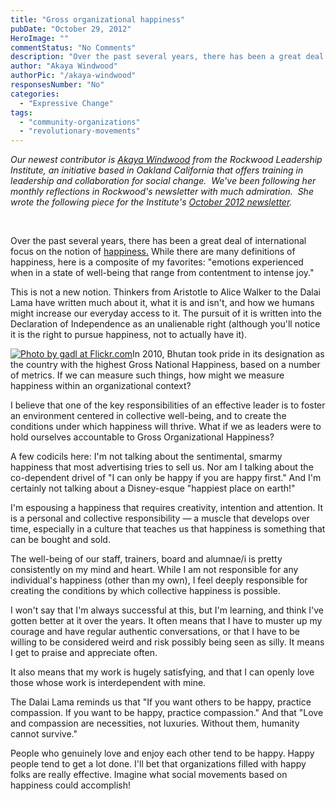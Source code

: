 ```yaml
---
title: "Gross organizational happiness"
pubDate: "October 29, 2012"
HeroImage: ""
commentStatus: "No Comments"
description: "Over the past several years, there has been a great deal of international focus on the notion of happiness. While there are many definitions of happiness, here is a composite of my favorites: “emotions experienced when in a state of well-being that range from contentment to intense joy.” This is not a new notion. Thinkers from Aristotle to Alice Walker to the Dalai Lama have written much about […]"
author: "Akaya Windwood"
authorPic: "/akaya-windwood"
responsesNumber: "No"
categories: 
  - "Expressive Change"
tags: 
  - "community-organizations"
  - "revolutionary-movements"
---
```


_Our newest contributor is [Akaya Windwood](https://organizationunbound.org/akaya-windwood/) from the Rockwood Leadership Institute, an initiative based in Oakland California that offers training in leadership and collaboration for social change.  We've been following her monthly reflections in Rockwood's newsletter with much admiration.  She wrote the following piece for the Institute's [October 2012 newsletter](http://www.rockwoodleadership.org/downloads/1210_newsletter_full.html)._   

 

Over the past several years, there has been a great deal of international focus on the notion of [happiness.](https://www.google.com/search?q=gross%20national%20happiness&ie=utf-8&oe=utf-8&aq=t&rls=org.mozilla:en-US:official&client=firefox-a&source=hp&channel=np) While there are many definitions of happiness, here is a composite of my favorites: "emotions experienced when in a state of well-being that range from contentment to intense joy."

This is not a new notion. Thinkers from Aristotle to Alice Walker to the Dalai Lama have written much about it, what it is and isn't, and how we humans might increase our everyday access to it. The pursuit of it is written into the Declaration of Independence as an unalienable right (although you'll notice it is the right to pursue happiness, not to actually have it).

[![](https://organizationunbound.org/wp-content/uploads/2012/10/96GrossOrgHappiness.jpg "Photo by gadl at Flickr.com")](http://www.flickr.com/photos/gadl/268729905/sizes/n/in/set-72157594316295785/)In 2010, Bhutan took pride in its designation as the country with the highest Gross National Happiness, based on a number of metrics. If we can measure such things, how might we measure happiness within an organizational context?

I believe that one of the key responsibilities of an effective leader is to foster an environment centered in collective well-being, and to create the conditions under which happiness will thrive. What if we as leaders were to hold ourselves accountable to Gross Organizational Happiness?

A few codicils here: I'm not talking about the sentimental, smarmy happiness that most advertising tries to sell us. Nor am I talking about the co-dependent drivel of "I can only be happy if you are happy first." And I'm certainly not talking about a Disney-esque "happiest place on earth!"

I'm espousing a happiness that requires creativity, intention and attention. It is a personal and collective responsibility — a muscle that develops over time, especially in a culture that teaches us that happiness is something that can be bought and sold.

The well-being of our staff, trainers, board and alumnae/i is pretty consistently on my mind and heart. While I am not responsible for any individual's happiness (other than my own), I feel deeply responsible for creating the conditions by which collective happiness is possible.

I won't say that I'm always successful at this, but I'm learning, and think I've gotten better at it over the years. It often means that I have to muster up my courage and have regular authentic conversations, or that I have to be willing to be considered weird and risk possibly being seen as silly. It means I get to praise and appreciate often.

It also means that my work is hugely satisfying, and that I can openly love those whose work is interdependent with mine.

The Dalai Lama reminds us that "If you want others to be happy, practice compassion. If you want to be happy, practice compassion." And that "Love and compassion are necessities, not luxuries. Without them, humanity cannot survive."

People who genuinely love and enjoy each other tend to be happy. Happy people tend to get a lot done. I'll bet that organizations filled with happy folks are really effective. Imagine what social movements based on happiness could accomplish!

